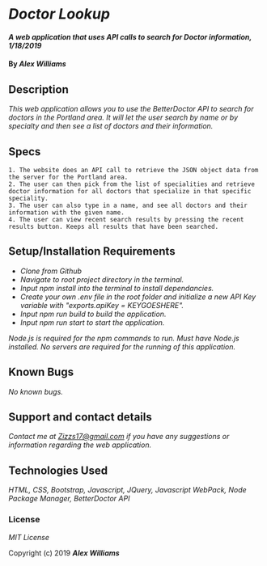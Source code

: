 # _Doctor Lookup_

#### _A web application that uses API calls to search for Doctor information, 1/18/2019_

#### By _**Alex Williams**_

## Description

_This web application allows you to use the BetterDoctor API to search for doctors in the Portland area. It will let the user search by name or by specialty and then see a list of doctors and their information._

## Specs
    1. The website does an API call to retrieve the JSON object data from the server for the Portland area.
    2. The user can then pick from the list of specialities and retrieve doctor information for all doctors that specialize in that specific speciality.
    3. The user can also type in a name, and see all doctors and their information with the given name.
    4. The user can view recent search results by pressing the recent results button. Keeps all results that have been searched.

## Setup/Installation Requirements

* _Clone from Github_
* _Navigate to root project directory in the terminal._
* _Input npm install into the terminal to install dependancies._
* _Create your own .env file in the root folder and initialize a new API Key variable with "exports.apiKey = KEYGOESHERE"._
* _Input npm run build to build the application._
* _Input npm run start to start the application._

_Node.js is required for the npm commands to run. Must have Node.js installed. No servers are required for the running of this application._

## Known Bugs

_No known bugs._

## Support and contact details

_Contact me at Zizzs17@gmail.com if you have any suggestions or information regarding the web application._

## Technologies Used

_HTML, CSS, Bootstrap, Javascript, JQuery, Javascript WebPack, Node Package Manager, BetterDoctor API_

### License

*MIT License*

Copyright (c) 2019 **_Alex Williams_**